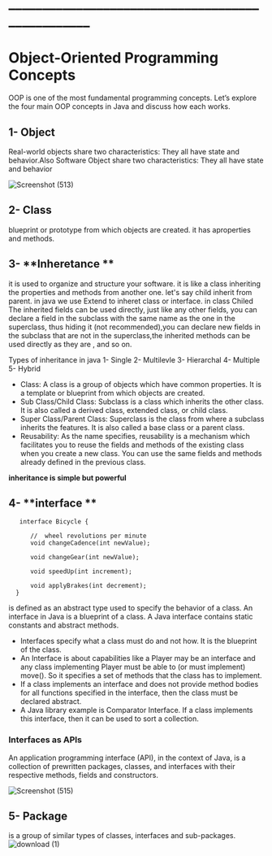 # _________________________________________________
# Object-Oriented Programming Concepts


OOP is one of the most fundamental programming concepts. Let’s explore the four main OOP concepts in Java and discuss how each works.

## 1- **Object**
Real-world objects share two characteristics: They all have state and behavior.Also Software Object share two characteristics: They all have state and behavior

![Screenshot (513)](https://user-images.githubusercontent.com/97829483/156498407-4bb7255a-8d86-4586-97af-c5474d177420.png)


## 2- **Class**
 blueprint or prototype from which objects are created. it has aproperties and methods.
 
 ## 3- **Inheretance **
 it is used to organize and structure your software. it is like a class inheriting the properties and methods from another one. let's say child inherit from parent.
 in java we use Extend to inheret class or interface.
in class Chiled  The inherited fields can be used directly, just like any other fields, you can declare a field in the subclass with the same name as the one in the 
superclass, thus hiding it (not recommended),you can declare new fields in the subclass that are not in the superclass,the inherited methods can be used directly as 
they are , and so on.

Types of inheritance in java
1- Single
2- Multilevle
3- Hierarchal
4- Multiple
5- Hybrid

- Class: A class is a group of objects which have common properties. It is a template or blueprint from which objects are created.
- Sub Class/Child Class: Subclass is a class which inherits the other class. It is also called a derived class, extended class, or child class.
- Super Class/Parent Class: Superclass is the class from where a subclass inherits the features. It is also called a base class or a parent class.
- Reusability: As the name specifies, reusability is a mechanism which facilitates you to reuse the fields and methods of the existing class when you create a new class. You can use the same fields and methods already defined in the previous class.
 
 **inheritance is simple but powerful**
 
 
 ## 4- **interface **
 
       interface Bicycle {

          //  wheel revolutions per minute
          void changeCadence(int newValue);

          void changeGear(int newValue);

          void speedUp(int increment);

          void applyBrakes(int decrement);
      }
 is defined as an abstract type used to specify the behavior of a class. An interface in Java is a blueprint of a class. A Java interface contains static constants and abstract methods.
 - Interfaces specify what a class must do and not how. It is the blueprint of the class.
 - An Interface is about capabilities like a Player may be an interface and any class implementing Player must be able to (or must implement) move(). So it specifies a set of methods that the class has to implement.
 - If a class implements an interface and does not provide method bodies for all functions specified in the interface, then the class must be declared abstract.
 - A Java library example is Comparator Interface. If a class implements this interface, then it can be used to sort a collection.
 
 ### Interfaces as APIs
 An application programming interface (API), in the context of Java, is a collection of prewritten packages, classes, and interfaces with their respective methods, fields and constructors. 
 
 ![Screenshot (515)](https://user-images.githubusercontent.com/97829483/156501463-f045ad54-740a-40c9-906e-bc033fce5a78.png)

 
 
 ## 5- **Package**
 is a group of similar types of classes, interfaces and sub-packages.
 ![download (1)](https://user-images.githubusercontent.com/97829483/156500572-77939f1c-9f66-4034-a2bf-2000e5c46b7b.png)




 
 

 
      
